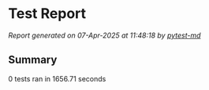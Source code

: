 # Test Report

*Report generated on 07-Apr-2025 at 11:48:18 by [pytest-md]*

[pytest-md]: https://github.com/hackebrot/pytest-md

## Summary

0 tests ran in 1656.71 seconds
